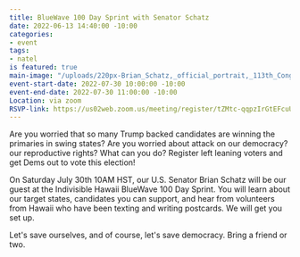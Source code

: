 ```yaml
---
title: BlueWave 100 Day Sprint with Senator Schatz
date: 2022-06-13 14:40:00 -10:00
categories:
- event
tags:
- natel
is featured: true
main-image: "/uploads/220px-Brian_Schatz,_official_portrait,_113th_Congress_2.jpg"
event-start-date: 2022-07-30 10:00:00 -10:00
event-end-date: 2022-07-30 11:00:00 -10:00
Location: via zoom
RSVP-link: https://us02web.zoom.us/meeting/register/tZMtc-qqpzIrGtEFcuUVCLpthmWZ4tgABAUT
---
```


Are you worried that so many Trump backed candidates are winning the primaries in swing states?  Are you worried about attack on our democracy? our reproductive rights? What can you do?  Register left leaning voters and get Dems out to vote this election!  

On Saturday July 30th 10AM HST, our U.S. Senator Brian Schatz will be our guest at the Indivisible Hawaii BlueWave 100 Day Sprint. You will learn about our target states, candidates you can support, and hear from volunteers from Hawaii who have been texting and writing postcards.  We will get you set up.  

Let's save ourselves, and of course, let's save democracy. Bring a friend or two.
